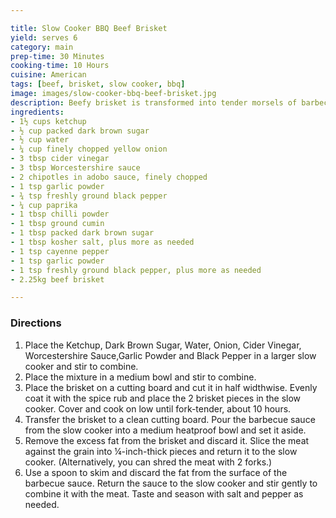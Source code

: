 ```yaml
---

title: Slow Cooker BBQ Beef Brisket
yield: serves 6
category: main
prep-time: 30 Minutes
cooking-time: 10 Hours
cuisine: American
tags: [beef, brisket, slow cooker, bbq]  
image: images/slow-cooker-bbq-beef-brisket.jpg
description: Beefy brisket is transformed into tender morsels of barbecue goodness.
ingredients:
- 1½ cups ketchup
- ½ cup packed dark brown sugar
- ½ cup water
- ¼ cup finely chopped yellow onion
- 3 tbsp cider vinegar
- 3 tbsp Worcestershire sauce
- 2 chipotles in adobo sauce, finely chopped
- 1 tsp garlic powder
- ¾ tsp freshly ground black pepper
- ¼ cup paprika
- 1 tbsp chilli powder
- 1 tbsp ground cumin
- 1 tbsp packed dark brown sugar
- 1 tbsp kosher salt, plus more as needed
- 1 tsp cayenne pepper
- 1 tsp garlic powder
- 1 tsp freshly ground black pepper, plus more as needed
- 2.25kg beef brisket

---
```


### Directions

1. Place the Ketchup, Dark Brown Sugar, Water, Onion, Cider Vinegar, Worcestershire Sauce,Garlic Powder and Black Pepper  in a larger slow cooker and stir to combine.
3. Place the mixture in a medium bowl and stir to combine.
4. Place the brisket on a cutting board and cut it in half widthwise. Evenly coat it with the spice rub and place the 2 brisket pieces in the slow cooker. Cover and cook on low until fork-tender, about 10 hours.
5. Transfer the brisket to a clean cutting board. Pour the barbecue sauce from the slow cooker into a medium heatproof bowl and set it aside.
6. Remove the excess fat from the brisket and discard it. Slice the meat against the grain into ¼-inch-thick pieces and return it to the slow cooker. (Alternatively, you can shred the meat with 2 forks.)
7. Use a spoon to skim and discard the fat from the surface of the barbecue sauce. Return the sauce to the slow cooker and stir gently to combine it with the meat. Taste and season with salt and pepper as needed.
